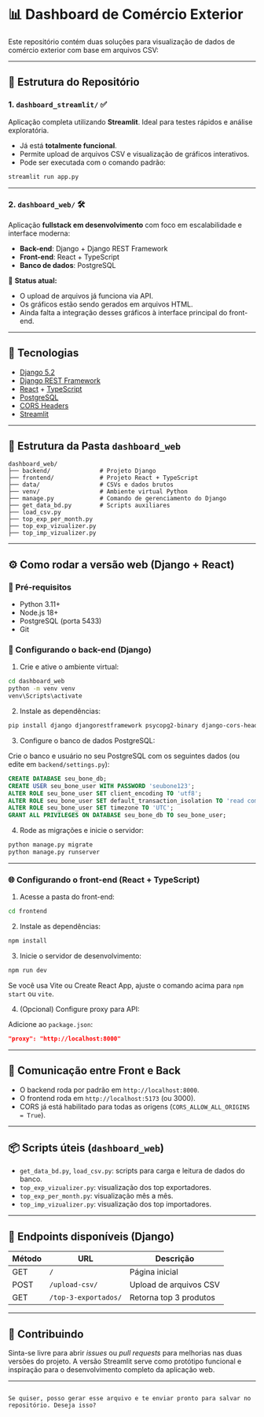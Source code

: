 # 📊 Dashboard de Comércio Exterior

Este repositório contém duas soluções para visualização de dados de comércio exterior com base em arquivos CSV:

---

## 🧭 Estrutura do Repositório

### 1. `dashboard_streamlit/` ✅

Aplicação completa utilizando **Streamlit**. Ideal para testes rápidos e análise exploratória.

- Já está **totalmente funcional**.
- Permite upload de arquivos CSV e visualização de gráficos interativos.
- Pode ser executada com o comando padrão:

```bash
streamlit run app.py
````

---

### 2. `dashboard_web/` 🛠️

Aplicação **fullstack em desenvolvimento** com foco em escalabilidade e interface moderna:

* **Back-end**: Django + Django REST Framework
* **Front-end**: React + TypeScript
* **Banco de dados**: PostgreSQL

📌 **Status atual:**

* O upload de arquivos já funciona via API.
* Os gráficos estão sendo gerados em arquivos HTML.
* Ainda falta a integração desses gráficos à interface principal do front-end.

---

## 🚀 Tecnologias

* [Django 5.2](https://docs.djangoproject.com/en/5.2/)
* [Django REST Framework](https://www.django-rest-framework.org/)
* [React](https://react.dev/) + [TypeScript](https://www.typescriptlang.org/)
* [PostgreSQL](https://www.postgresql.org/)
* [CORS Headers](https://pypi.org/project/django-cors-headers/)
* [Streamlit](https://streamlit.io/)

---

## 📁 Estrutura da Pasta `dashboard_web`

```
dashboard_web/
├── backend/              # Projeto Django
├── frontend/             # Projeto React + TypeScript
├── data/                 # CSVs e dados brutos
├── venv/                 # Ambiente virtual Python
├── manage.py             # Comando de gerenciamento do Django
├── get_data_bd.py        # Scripts auxiliares
├── load_csv.py
├── top_exp_per_month.py
├── top_exp_vizualizer.py
├── top_imp_vizualizer.py
```

---

## ⚙️ Como rodar a versão web (Django + React)

### 🔧 Pré-requisitos

* Python 3.11+
* Node.js 18+
* PostgreSQL (porta 5433)
* Git

### 🐍 Configurando o back-end (Django)

1. Crie e ative o ambiente virtual:

```bash
cd dashboard_web
python -m venv venv
venv\Scripts\activate
```

2. Instale as dependências:

```bash
pip install django djangorestframework psycopg2-binary django-cors-headers
```

3. Configure o banco de dados PostgreSQL:

Crie o banco e usuário no seu PostgreSQL com os seguintes dados (ou edite em `backend/settings.py`):

```sql
CREATE DATABASE seu_bone_db;
CREATE USER seu_bone_user WITH PASSWORD 'seubone123';
ALTER ROLE seu_bone_user SET client_encoding TO 'utf8';
ALTER ROLE seu_bone_user SET default_transaction_isolation TO 'read committed';
ALTER ROLE seu_bone_user SET timezone TO 'UTC';
GRANT ALL PRIVILEGES ON DATABASE seu_bone_db TO seu_bone_user;
```

4. Rode as migrações e inicie o servidor:

```bash
python manage.py migrate
python manage.py runserver
```

---

### 🌐 Configurando o front-end (React + TypeScript)

1. Acesse a pasta do front-end:

```bash
cd frontend
```

2. Instale as dependências:

```bash
npm install
```

3. Inicie o servidor de desenvolvimento:

```bash
npm run dev
```

Se você usa Vite ou Create React App, ajuste o comando acima para `npm start` ou `vite`.

4. (Opcional) Configure proxy para API:

Adicione ao `package.json`:

```json
"proxy": "http://localhost:8000"
```

---

## 🔄 Comunicação entre Front e Back

* O backend roda por padrão em `http://localhost:8000`.
* O frontend roda em `http://localhost:5173` (ou 3000).
* CORS já está habilitado para todas as origens (`CORS_ALLOW_ALL_ORIGINS = True`).

---

## 📦 Scripts úteis (`dashboard_web`)

* `get_data_bd.py`, `load_csv.py`: scripts para carga e leitura de dados do banco.
* `top_exp_vizualizer.py`: visualização dos top exportadores.
* `top_exp_per_month.py`: visualização mês a mês.
* `top_imp_vizualizer.py`: visualização dos top importadores.

---

## 📝 Endpoints disponíveis (Django)

| Método | URL                  | Descrição              |
| ------ | -------------------- | ---------------------- |
| GET    | `/`                  | Página inicial         |
| POST   | `/upload-csv/`       | Upload de arquivos CSV |
| GET    | `/top-3-exportados/` | Retorna top 3 produtos |

---

## 📌 Contribuindo

Sinta-se livre para abrir *issues* ou *pull requests* para melhorias nas duas versões do projeto.
A versão Streamlit serve como protótipo funcional e inspiração para o desenvolvimento completo da aplicação web.

---

```

Se quiser, posso gerar esse arquivo e te enviar pronto para salvar no repositório. Deseja isso?
```

